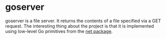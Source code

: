 # goserver

goserver is a file server. It returns the contents of a file specified via a GET request.
The interesting thing about the project is that it is implemented using low-level Go primitives from the [net package](https://golang.org/pkg/net/).

